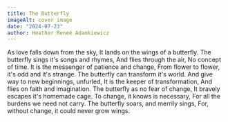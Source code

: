 ```yaml
---
title: The Butterfly
imageAlt: cover image
date: "2024-07-23"
author: Heather Reneé Adamkiewicz
---
```


As love falls down from the sky,
It lands on the wings of a butterfly.
The butterfly sings it's songs and rhymes,
And flies through the air, No concept of time.
It is the messenger of patience and change,
From flower to flower, it's odd and it's strange.
The butterfly can transform it's world.
And give way to new beginnings, unfurled,
It is the keeper of transformation,
And flies on faith and imagination.
The butterfly as no fear of change,
It bravely escapes it's homemade cage.
To change, it knows is necessary,
For all the burdens we need not carry.
The butterfly soars, and merrily sings,
For, without change, it could never grow wings.
